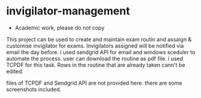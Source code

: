 # invigilator-management
  - Academic work, please do not copy

This project can be used to create and maintain exam routin and assaign & customise invigilator for exams.
Invigilators assigned will be notified via email the day before. i used sendgrid API for email and windows sceduler to automate the process.
user can download the routine as pdf file. i used TCPDF for this task.
Rows in the routine that are already taken cann't be edited.

files of TCPDF and Sendgrid API are not provided here.
there are some screenshots included.
